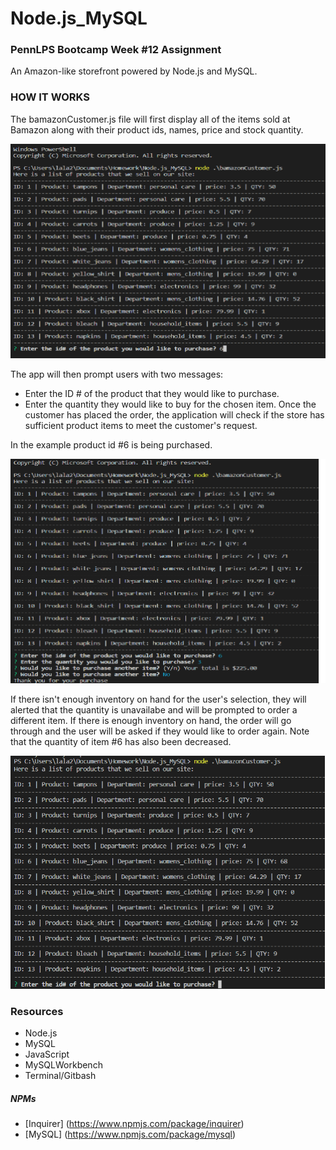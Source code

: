 # Node.js_MySQL
### PennLPS Bootcamp Week #12 Assignment

An Amazon-like storefront powered by Node.js and MySQL.

### HOW IT WORKS

The bamazonCustomer.js file will first display all of the items sold at Bamazon along with their product ids, names, price and stock quantity.

![](./screenshots/productlist.png)

The app will then prompt users with two messages: 
* Enter the ID # of the product that they would like to purchase.
* Enter the quantity they would like to buy for the chosen item.
Once the customer has placed the order, the application will check if the store has sufficient product items to meet the customer's request.

In the example product id #6 is being purchased.

![](./screenshots/product6.png) 


If there isn't enough inventory on hand for the user's selection, they will alerted that the quantity is unavailabe and will be prompted to order a different item. If there is enough inventory on hand, the order will go through and the user will be asked if they would like to order again. Note that the quantity of item #6 has also been decreased.

![](./screenshots/stockquantity.png)


### Resources
* Node.js
* MySQL
* JavaScript
* MySQLWorkbench
* Terminal/Gitbash

##### NPMs
* [Inquirer] (https://www.npmjs.com/package/inquirer)
* [MySQL] (https://www.npmjs.com/package/mysql) 
